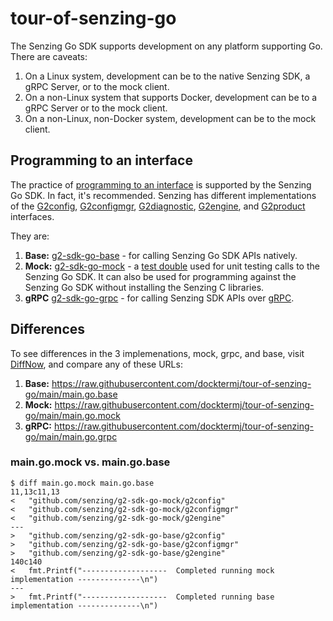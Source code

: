 # tour-of-senzing-go

The Senzing Go SDK supports development on any platform supporting Go.
There are caveats:

1. On a Linux system, development can be to the native Senzing SDK, a gRPC Server, or to the mock client.
1. On a non-Linux system that supports Docker, development can be to a gRPC Server or to the mock client.
1. On a non-Linux, non-Docker system, development can be to the mock client.

## Programming to an interface

The practice of
[programming to an interface](https://www.google.com/search?channel=fs&client=ubuntu&q=program+to+interfaces)
is supported by the Senzing Go SDK.
In fact, it's recommended.
Senzing has different implementations of the
[G2config](https://pkg.go.dev/github.com/senzing/g2-sdk-go/g2api#G2config),
[G2configmgr](https://pkg.go.dev/github.com/senzing/g2-sdk-go/g2api#G2configmgr),
[G2diagnostic](https://pkg.go.dev/github.com/senzing/g2-sdk-go/g2api#G2diagnostic),
[G2engine](https://pkg.go.dev/github.com/senzing/g2-sdk-go/g2api#G2engine), and
[G2product](https://pkg.go.dev/github.com/senzing/g2-sdk-go/g2api#G2product)
interfaces.

They are:

1. **Base:** [g2-sdk-go-base](https://pkg.go.dev/github.com/senzing/g2-sdk-go-base) - for
   calling Senzing Go SDK APIs natively.
1. **Mock:** [g2-sdk-go-mock](https://pkg.go.dev/github.com/senzing/g2-sdk-go-mock) - a
   [test double](https://en.wikipedia.org/wiki/Test_double)
   used for unit testing calls to the Senzing Go SDK.
   It can also be used for programming against the Senzing Go SDK without
   installing the Senzing C libraries.
1. **gRPC** [g2-sdk-go-grpc](https://pkg.go.dev/github.com/senzing/g2-sdk-go-grpc) - for
   calling Senzing SDK APIs over [gRPC](https://grpc.io/).

## Differences

To see differences in the 3 implemenations, mock, grpc, and base, visit
[DiffNow](https://www.diffnow.com/compare-urls),
and compare any of these URLs:

1. **Base:** <https://raw.githubusercontent.com/docktermj/tour-of-senzing-go/main/main.go.base>
1. **Mock:** <https://raw.githubusercontent.com/docktermj/tour-of-senzing-go/main/main.go.mock>
1. **gRPC:** <https://raw.githubusercontent.com/docktermj/tour-of-senzing-go/main/main.go.grpc>

### main.go.mock vs. main.go.base

```console
$ diff main.go.mock main.go.base
11,13c11,13
<   "github.com/senzing/g2-sdk-go-mock/g2config"
<   "github.com/senzing/g2-sdk-go-mock/g2configmgr"
<   "github.com/senzing/g2-sdk-go-mock/g2engine"
---
>   "github.com/senzing/g2-sdk-go-base/g2config"
>   "github.com/senzing/g2-sdk-go-base/g2configmgr"
>   "github.com/senzing/g2-sdk-go-base/g2engine"
140c140
<   fmt.Printf("-------------------  Completed running mock implementation --------------\n")
---
>   fmt.Printf("-------------------  Completed running base implementation --------------\n")
```
